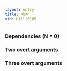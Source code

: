 ```yaml
---
layout: entry
title: འཁྲིས་
vid: Hill:0185
---
```

### Dependencies (N = 0)


### Two overt arguments


### Three overt arguments
